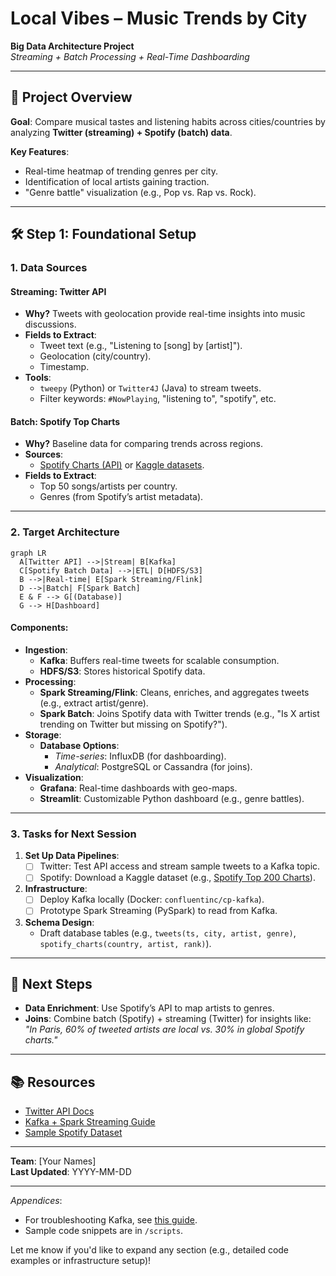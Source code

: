 # Local Vibes – Music Trends by City  
**Big Data Architecture Project**  
*Streaming + Batch Processing + Real-Time Dashboarding*  

---

## 📌 Project Overview  
**Goal**: Compare musical tastes and listening habits across cities/countries by analyzing **Twitter (streaming) + Spotify (batch) data**.  

**Key Features**:  
- Real-time heatmap of trending genres per city.  
- Identification of local artists gaining traction.  
- "Genre battle" visualization (e.g., Pop vs. Rap vs. Rock).  

---

## 🛠️ Step 1: Foundational Setup  
### 1. **Data Sources**  
#### Streaming: **Twitter API**  
- **Why?** Tweets with geolocation provide real-time insights into music discussions.  
- **Fields to Extract**:  
  - Tweet text (e.g., "Listening to [song] by [artist]").  
  - Geolocation (city/country).  
  - Timestamp.  
- **Tools**:  
  - `tweepy` (Python) or `Twitter4J` (Java) to stream tweets.  
  - Filter keywords: `#NowPlaying`, "listening to", "spotify", etc.  

#### Batch: **Spotify Top Charts**  
- **Why?** Baseline data for comparing trends across regions.  
- **Sources**:  
  - [Spotify Charts (API)](https://spotifycharts.com/) or [Kaggle datasets](https://www.kaggle.com/datasets).  
- **Fields to Extract**:  
  - Top 50 songs/artists per country.  
  - Genres (from Spotify’s artist metadata).  

---

### 2. **Target Architecture**  
```mermaid
graph LR
  A[Twitter API] -->|Stream| B[Kafka]
  C[Spotify Batch Data] -->|ETL| D[HDFS/S3]
  B -->|Real-time| E[Spark Streaming/Flink]
  D -->|Batch| F[Spark Batch]
  E & F --> G[(Database)]
  G --> H[Dashboard]
```  

#### Components:  
- **Ingestion**:  
  - **Kafka**: Buffers real-time tweets for scalable consumption.  
  - **HDFS/S3**: Stores historical Spotify data.  
- **Processing**:  
  - **Spark Streaming/Flink**: Cleans, enriches, and aggregates tweets (e.g., extract artist/genre).  
  - **Spark Batch**: Joins Spotify data with Twitter trends (e.g., "Is X artist trending on Twitter but missing on Spotify?").  
- **Storage**:  
  - **Database Options**:  
    - *Time-series*: InfluxDB (for dashboarding).  
    - *Analytical*: PostgreSQL or Cassandra (for joins).  
- **Visualization**:  
  - **Grafana**: Real-time dashboards with geo-maps.  
  - **Streamlit**: Customizable Python dashboard (e.g., genre battles).  

---

### 3. **Tasks for Next Session**  
1. **Set Up Data Pipelines**:  
   - [ ] Twitter: Test API access and stream sample tweets to a Kafka topic.  
   - [ ] Spotify: Download a Kaggle dataset (e.g., [Spotify Top 200 Charts](https://www.kaggle.com/datasets/yelexa/spotify200)).  
2. **Infrastructure**:  
   - [ ] Deploy Kafka locally (Docker: `confluentinc/cp-kafka`).  
   - [ ] Prototype Spark Streaming (PySpark) to read from Kafka.  
3. **Schema Design**:  
   - Draft database tables (e.g., `tweets(ts, city, artist, genre)`, `spotify_charts(country, artist, rank)`).  

---

## 🚀 Next Steps  
- **Data Enrichment**: Use Spotify’s API to map artists to genres.  
- **Joins**: Combine batch (Spotify) + streaming (Twitter) for insights like:  
  *"In Paris, 60% of tweeted artists are local vs. 30% in global Spotify charts."*  

---

## 📚 Resources  
- [Twitter API Docs](https://developer.twitter.com/en/docs/twitter-api)  
- [Kafka + Spark Streaming Guide](https://spark.apache.org/docs/latest/streaming-kafka-integration.html)  
- [Sample Spotify Dataset](https://www.kaggle.com/datasets/yelexa/spotify200)  

---

**Team**: [Your Names]  
**Last Updated**: YYYY-MM-DD  

--- 

*Appendices*:  
- For troubleshooting Kafka, see [this guide](link).  
- Sample code snippets are in `/scripts`.  

Let me know if you'd like to expand any section (e.g., detailed code examples or infrastructure setup)!
